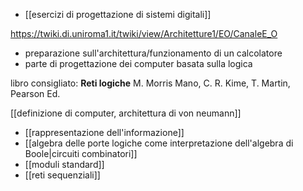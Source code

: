 - [[esercizi di progettazione di sistemi digitali]]

https://twiki.di.uniroma1.it/twiki/view/Architetture1/EO/CanaleE_O
- preparazione sull'architettura/funzionamento di un calcolatore
- parte di progettazione dei computer basata sulla logica

libro consigliato: **Reti logiche** M. Morris Mano, C. R. Kime, T. Martin, Pearson Ed.

[[definizione di computer, architettura di von neumann]]

- [[rappresentazione dell'informazione]]
- [[algebra delle porte logiche come interpretazione dell'algebra di Boole|circuiti combinatori]]
- [[moduli standard]]
- [[reti sequenziali]]